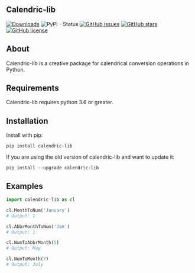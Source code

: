 ## Calendric-lib
[![Downloads](https://pepy.tech/badge/calendric-lib)](https://pepy.tech/project/calendric-lib)
![PyPI - Status](https://img.shields.io/pypi/status/calendric-lib)
[![GitHub issues](https://img.shields.io/github/issues/saadbinmunir/Calendric-lib)](https://github.com/saadbinmunir/Calendric-lib/issues)
[![GitHub stars](https://img.shields.io/github/stars/saadbinmunir/Calendric-lib)](https://github.com/saadbinmunir/Calendric-lib/stargazers)
[![GitHub license](https://img.shields.io/github/license/saadbinmunir/Calendric-lib)](https://github.com/saadbinmunir/Calendric-lib/blob/main/LICENSE)

##  About
Calendric-lib is a creative package for calendrical conversion operations in Python.

## Requirements

Calendric-lib requires python 3.6 or greater.

## Installation

Install with pip:

```
pip install calendric-lib
```

If you are using the old version of calendric-lib and want to update it:

```
pip install --upgrade calendric-lib
```

## Examples

```python
import calendric-lib as cl

cl.MonthToNum('January')
# Output: 1

cl.AbbrMonthToNum('Jan')
# Output: 1

cl.NumToAbbrMonth(5)
# Output: May

cl.NumToMonth(7)
# Output: July
```
